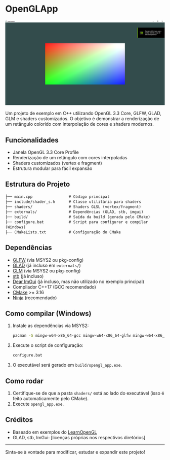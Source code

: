# OpenGLApp

![Screenshot](Screenshot_1.png)

Um projeto de exemplo em C++ utilizando OpenGL 3.3 Core, GLFW, GLAD, GLM e shaders customizados. O objetivo é demonstrar a renderização de um retângulo colorido com interpolação de cores e shaders modernos.

## Funcionalidades
- Janela OpenGL 3.3 Core Profile
- Renderização de um retângulo com cores interpoladas
- Shaders customizados (vertex e fragment)
- Estrutura modular para fácil expansão

## Estrutura do Projeto
```
├── main.cpp                # Código principal
├── include/shader_s.h      # Classe utilitária para shaders
├── shaders/                # Shaders GLSL (vertex/fragment)
├── externals/              # Dependências (GLAD, stb, imgui)
├── build/                  # Saída da build (gerada pelo CMake)
├── configure.bat           # Script para configurar e compilar (Windows)
├── CMakeLists.txt          # Configuração do CMake
```

## Dependências
- [GLFW](https://www.glfw.org/) (via MSYS2 ou pkg-config)
- [GLAD](https://glad.dav1d.de/) (já incluso em `externals/`)
- [GLM](https://github.com/g-truc/glm) (via MSYS2 ou pkg-config)
- [stb](https://github.com/nothings/stb) (já incluso)
- [Dear ImGui](https://github.com/ocornut/imgui) (já incluso, mas não utilizado no exemplo principal)
- Compilador C++17 (GCC recomendado)
- [CMake](https://cmake.org/) >= 3.16
- [Ninja](https://ninja-build.org/) (recomendado)

## Como compilar (Windows)
1. Instale as dependências via MSYS2:
   ```sh
   pacman -S mingw-w64-x86_64-gcc mingw-w64-x86_64-glfw mingw-w64-x86_64-glm mingw-w64-x86_64-cmake mingw-w64-x86_64-ninja
   ```
2. Execute o script de configuração:
   ```sh
   configure.bat
   ```
3. O executável será gerado em `build/opengl_app.exe`.

## Como rodar
1. Certifique-se de que a pasta `shaders/` está ao lado do executável (isso é feito automaticamente pelo CMake).
2. Execute `opengl_app.exe`.

## Créditos
- Baseado em exemplos do [LearnOpenGL](https://learnopengl.com/)
- GLAD, stb, ImGui: [licenças próprias nos respectivos diretórios]

---

Sinta-se à vontade para modificar, estudar e expandir este projeto!
